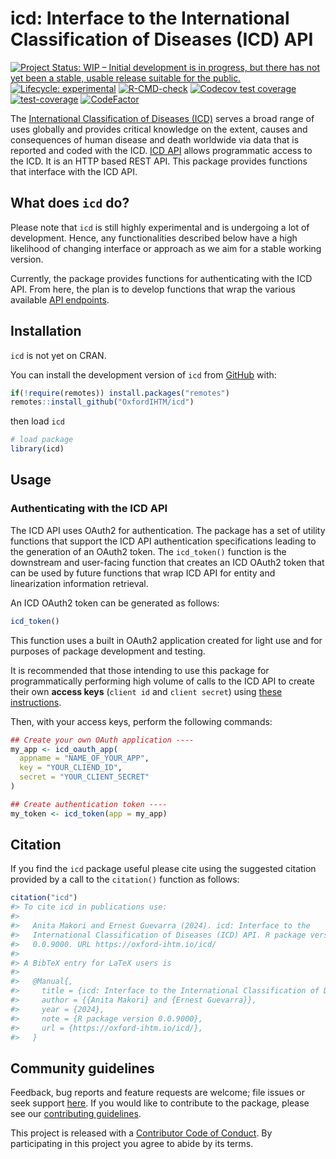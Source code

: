 
<!-- README.md is generated from README.Rmd. Please edit that file -->

# icd: Interface to the International Classification of Diseases (ICD) API

<!-- badges: start -->

[![Project Status: WIP – Initial development is in progress, but there
has not yet been a stable, usable release suitable for the
public.](https://www.repostatus.org/badges/latest/wip.svg)](https://www.repostatus.org/#wip)
[![Lifecycle:
experimental](https://img.shields.io/badge/lifecycle-experimental-orange.svg)](https://lifecycle.r-lib.org/articles/stages.html#experimental)
[![R-CMD-check](https://github.com/OxfordIHTM/icd/actions/workflows/R-CMD-check.yaml/badge.svg)](https://github.com/OxfordIHTM/icd/actions/workflows/R-CMD-check.yaml)
[![Codecov test
coverage](https://codecov.io/gh/OxfordIHTM/icd/branch/main/graph/badge.svg)](https://app.codecov.io/gh/OxfordIHTM/icd?branch=main)
[![test-coverage](https://github.com/OxfordIHTM/icd/actions/workflows/test-coverage.yaml/badge.svg)](https://github.com/OxfordIHTM/icd/actions/workflows/test-coverage.yaml)
[![CodeFactor](https://www.codefactor.io/repository/github/oxfordihtm/icd/badge)](https://www.codefactor.io/repository/github/oxfordihtm/icd)
<!-- badges: end -->

The [International Classification of Diseases
(ICD)](https://www.who.int/standards/classifications/classification-of-diseases)
serves a broad range of uses globally and provides critical knowledge on
the extent, causes and consequences of human disease and death worldwide
via data that is reported and coded with the ICD. [ICD
API](https://icd.who.int/icdapi) allows programmatic access to the ICD.
It is an HTTP based REST API. This package provides functions that
interface with the ICD API.

## What does `icd` do?

Please note that `icd` is still highly experimental and is undergoing a
lot of development. Hence, any functionalities described below have a
high likelihood of changing interface or approach as we aim for a stable
working version.

Currently, the package provides functions for authenticating with the
ICD API. From here, the plan is to develop functions that wrap the
various available [API
endpoints](https://id.who.int/swagger/index.html).

## Installation

`icd` is not yet on CRAN.

You can install the development version of `icd` from
[GitHub](https://github.com/OxfordIHTM/icd) with:

``` r
if(!require(remotes)) install.packages("remotes")
remotes::install_github("OxfordIHTM/icd")
```

then load `icd`

``` r
# load package
library(icd)
```

## Usage

### Authenticating with the ICD API

The ICD API uses OAuth2 for authentication. The package has a set of
utility functions that support the ICD API authentication specifications
leading to the generation of an OAuth2 token. The `icd_token()` function
is the downstream and user-facing function that creates an ICD OAuth2
token that can be used by future functions that wrap ICD API for entity
and linearization information retrieval.

An ICD OAuth2 token can be generated as follows:

``` r
icd_token()
```

This function uses a built in OAuth2 application created for light use
and for purposes of package development and testing.

It is recommended that those intending to use this package for
programmatically performing high volume of calls to the ICD API to
create their own **access keys** (`client id` and `client secret`) using
[these
instructions](https://icd.who.int/docs/icd-api/API-Authentication/).

Then, with your access keys, perform the following commands:

``` r
## Create your own OAuth application ----
my_app <- icd_oauth_app(
  appname = "NAME_OF_YOUR_APP",
  key = "YOUR_CLIEND_ID",
  secret = "YOUR_CLIENT_SECRET"
)

## Create authentication token ----
my_token <- icd_token(app = my_app)
```

## Citation

If you find the `icd` package useful please cite using the suggested
citation provided by a call to the `citation()` function as follows:

``` r
citation("icd")
#> To cite icd in publications use:
#> 
#>   Anita Makori and Ernest Guevarra (2024). icd: Interface to the
#>   International Classification of Diseases (ICD) API. R package version
#>   0.0.9000. URL https://oxford-ihtm.io/icd/
#> 
#> A BibTeX entry for LaTeX users is
#> 
#>   @Manual{,
#>     title = {icd: Interface to the International Classification of Diseases (ICD) API},
#>     author = {{Anita Makori} and {Ernest Guevarra}},
#>     year = {2024},
#>     note = {R package version 0.0.9000},
#>     url = {https://oxford-ihtm.io/icd/},
#>   }
```

## Community guidelines

Feedback, bug reports and feature requests are welcome; file issues or
seek support [here](https://github.com/OxfordIHTM/icd/issues). If you
would like to contribute to the package, please see our [contributing
guidelines](https://oxford-ihtm.io/icd/CONTRIBUTING.html).

This project is released with a [Contributor Code of
Conduct](https://OxfordIHTM/codeditr/CODE_OF_CONDUCT.html). By
participating in this project you agree to abide by its terms.
